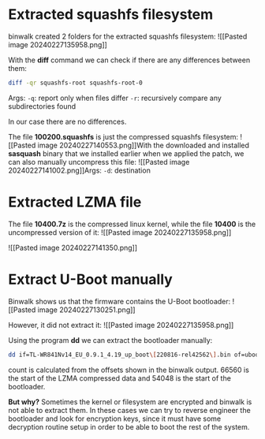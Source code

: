 # Extracted squashfs filesystem

binwalk created 2 folders for the extracted squashfs filesystem:
![[Pasted image 20240227135958.png]]

With the **diff** command we can check if there are any differences between them:
```bash
diff -qr squashfs-root squashfs-root-0
```
Args:
`-q`: report only when files differ
`-r`: recursively compare any subdirectories found

In our case there are no differences.

The file **100200.squashfs** is just the compressed squashfs filesystem:
![[Pasted image 20240227140553.png]]With the downloaded and installed **sasquash** binary that we installed earlier when we applied the patch, we can also manually uncompress this file:
![[Pasted image 20240227141002.png]]Args:
`-d`: destination

# Extracted LZMA file

The file **10400.7z** is the compressed linux kernel, while the file **10400** is the uncompressed version of it: 
![[Pasted image 20240227135958.png]]

![[Pasted image 20240227141350.png]]

# Extract U-Boot manually

Binwalk shows us that the firmware contains the U-Boot bootloader:
![[Pasted image 20240227130251.png]]

However, it did not extract it:
![[Pasted image 20240227135958.png]]

Using the program **dd** we can extract the bootloader manually:
```bash
dd if=TL-WR841Nv14_EU_0.9.1_4.19_up_boot\[220816-rel42562\].bin of=uboot.bin bs=1 skip=54048 count=$((66560-54048))
```
count is calculated from the offsets shown in the binwalk output. 66560 is the start of the LZMA compressed data and 54048 is the start of the bootloader.

**But why?**
Sometimes the kernel or filesystem are encrypted and binwalk is not able to extract them. In these cases we can try to reverse engineer the bootloader and look for encryption keys, since it must have some decryption routine setup in order to be able to boot the rest of the system.
